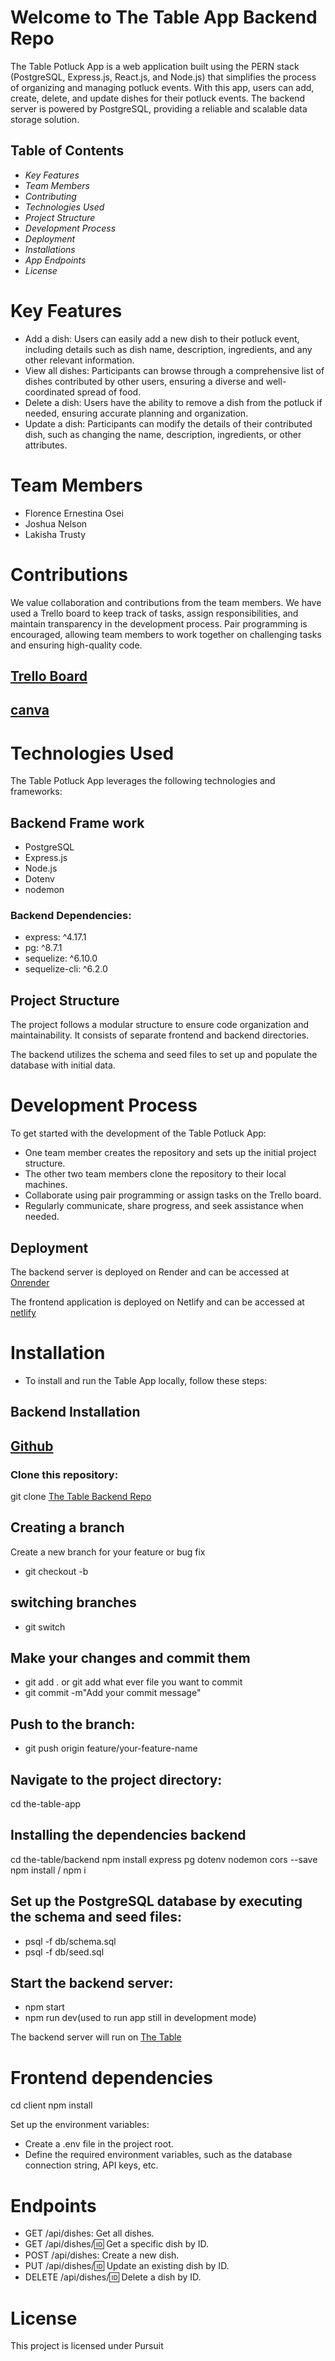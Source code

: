 # Welcome to The Table App Backend Repo

The Table Potluck App is a web application built using the PERN stack (PostgreSQL, Express.js, React.js, and Node.js) that simplifies the process of organizing and managing potluck events. With this app, users can add, create, delete, and update dishes for their potluck events. The backend server is powered by PostgreSQL, providing a reliable and scalable data storage solution.

## Table of Contents
- _Key Features_
- _Team Members_
 - _Contributing_
- _Technologies Used_
- _Project Structure_
- _Development Process_
- _Deployment_
- _Installations_
- _App Endpoints_
- _License_
# Key Features
- Add a dish: Users can easily add a new dish to their potluck event, including details such as dish name, description, ingredients, and any other relevant information.
- View all dishes: Participants can browse through a comprehensive list of dishes contributed by other users, ensuring a diverse and well-coordinated spread of food.
- Delete a dish: Users have the ability to remove a dish from the potluck if needed, ensuring accurate planning and organization.
- Update a dish: Participants can modify the details of their contributed dish, such as changing the name, description, ingredients, or other attributes.

# Team Members
- Florence Ernestina Osei
- Joshua Nelson
- Lakisha Trusty

# Contributions
We value collaboration and contributions from the team members. We have used a Trello board to keep track of tasks, assign responsibilities, and maintain transparency in the development process. Pair programming is encouraged, allowing team members to work together on challenging tasks and ensuring high-quality code.

## [Trello Board](https://trello.com/b/qnXqs6o9/the-table-project)

## [canva](https://www.canva.com/design/DAFiYB7wjic/t3gjY1McoAbUvgL3m6Ao5A/view?analyticsCorrelationId=c62f75f0-0019-457f-ae1e-117efc0d4509)

# Technologies Used
The Table Potluck App leverages the following technologies and frameworks:
## Backend Frame work
- PostgreSQL
- Express.js
- Node.js
- Dotenv
- nodemon

### Backend Dependencies:
- express: ^4.17.1
- pg: ^8.7.1
- sequelize: ^6.10.0
- sequelize-cli: ^6.2.0


## Project Structure
The project follows a modular structure to ensure code organization and maintainability. It consists of separate frontend and backend directories.

The backend utilizes the schema and seed files to set up and populate the database with initial data.

# Development Process
To get started with the development of the Table Potluck App:

- One team member creates the repository and sets up the initial project structure.
- The other two team members clone the repository to their local machines.
- Collaborate using pair programming or assign tasks on the Trello board.
- Regularly communicate, share progress, and seek assistance when needed.

## Deployment
The backend server is deployed on Render and can be accessed at [Onrender](https://the-table-backend.onrender.com)

The frontend application is deployed on Netlify and can be accessed at 
[netlify](https://app.netlify.com/sites/thetable-app/deploys/645e6a561142220008d155cc)


# Installation
- To install and run the Table App locally, follow these steps:

## Backend Installation 
## [Github](https://github.com/)
### Clone this repository:
git clone [The Table Backend Repo](https://github.com/joshuanelsondev/table-backend-project.git)

## Creating a branch 
Create a new branch for your feature or bug fix
- git checkout -b <name the branch>

## switching branches
- git switch <name of branch you want to switch to>

## Make your changes and commit them
- git add . or git add what ever file you want to commit
- git commit -m"Add your commit message"

## Push to the branch:
- git push origin feature/your-feature-name


## Navigate to the project directory:
cd the-table-app

## Installing the dependencies backend
cd the-table/backend
npm install express pg dotenv nodemon cors --save
npm install / npm i
## Set up the PostgreSQL database by executing the schema and seed files:
- psql -f db/schema.sql
- psql -f db/seed.sql

## Start the backend server:
- npm start
- npm run dev(used to run app still in development mode)

The backend server will run on [The Table](http://localhost:3003)

# Frontend dependencies
cd client
npm install

Set up the environment variables:
- Create a .env file in the project root.
- Define the required environment variables, such as the database connection string, API keys, etc.

#
# Endpoints
- GET /api/dishes: Get all dishes.
- GET /api/dishes/:id: Get a specific dish by ID.
- POST /api/dishes: Create a new dish.
- PUT /api/dishes/:id: Update an existing dish by ID.
- DELETE /api/dishes/:id: Delete a dish by ID.

 # License
This project is licensed under Pursuit
